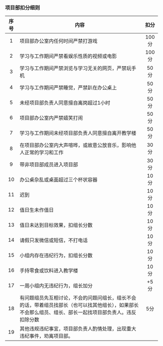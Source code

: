 ### 项目部扣分细则
|序号|内容|扣分|
|:----:|---|:----:|
|1|项目部办公室内任何时间严禁打游戏|100分|
|2|学习与工作期间严禁看娱乐性质的视频或电影|100分|
|3|学习与工作期间严禁浏览与学习无关的网页，严禁玩手机|50分|
|4|学习与工作期间严禁睡觉，严禁趴在办公桌上|50分|
|5|未经项目部负责人同意擅自离岗超过1小时|50分|
|6|项目部办公室内严禁嬉笑打闹|50分|
|7|学习与工作期间未经项目部负责人同意擅自离开教学楼|50分|
|8|在项目部办公室内大声喧哗，或故意公放音乐，影响他人正常的学习和工作|30分|
|9|带非项目部成员进入项目部|30分|
|10| 办公桌杂乱或桌面超过三个杯状容器|10分|
|11| 迟到|10分|
|12| 值日生未作值日|10分|
|13| 值日未达到目标效果，扣组长分数|10分|
|14| 请假只发微信或短信，不打电话  |10分|
|15| 小组内存在违纪行为，扣组长分数 |10分|
|16| 手持零食或饮料进入教学楼 |10分|
|17| 一周小组内无违纪行为，组长加分 |+5分|
|18| 有问题组员先互相讨论，不会的问题问组长，组长不会的话，带着组员找部长（也可以找其他组长），如果部长不会那么组员、组长、部长一起找项目部负责人。违反扣除分数|5分|
|19| 其他违规违纪事宜，项目部负责人酌情处理，出现重大违纪事件，劝离项目部。||